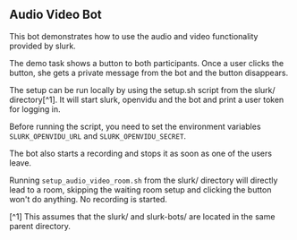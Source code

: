 ## Audio Video Bot

This bot demonstrates how to use the audio and video functionality provided by slurk.

The demo task shows a button to both participants. Once a user clicks the
button, she gets a private message from the bot and the button disappears.

The setup can be run locally by using the setup.sh script from the slurk/
directory[^1]. It will start slurk, openvidu and the bot and print a user token
for logging in.

Before running the script, you need to set the environment variables
`SLURK_OPENVIDU_URL` and `SLURK_OPENVIDU_SECRET`.

The bot also starts a recording and stops it as soon as one of the users leave.

Running `setup_audio_video_room.sh` from the slurk/ directory will directly lead
to a room, skipping the waiting room setup and clicking the button won't do
anything. No recording is started.

[^1] This assumes that the slurk/ and slurk-bots/ are located in the same parent directory.
